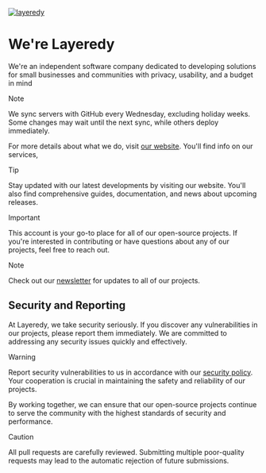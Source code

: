 [![layeredy](https://github.com/user-attachments/assets/385d14ab-d5de-4ea0-b2a8-847f6c9e40ae)](https://layeredy.com)

# We're Layeredy

We're an independent software company dedicated to developing solutions for small businesses and communities with privacy, usability, and a budget in mind
> [!NOTE]  
> We sync servers with GitHub every Wednesday, excluding holiday weeks. Some changes may wait until the next sync, while others deploy immediately.

For more details about what we do, visit [our website](https://layeredy.com/). You'll find info on our services,


> [!TIP]
> Stay updated with our latest developments by visiting our website. You'll also find comprehensive guides, documentation, and news about upcoming releases.

> [!IMPORTANT]
> This account is your go-to place for all of our open-source projects. If you're interested in contributing or have questions about any of our projects, feel free to reach out.

> [!NOTE]  
> Check out our [newsletter](https://news.layeredy.com) for updates to all of our projects.


## Security and Reporting

At Layeredy, we take security seriously. If you discover any vulnerabilities in our projects, please report them immediately. We are committed to addressing any security issues quickly and effectively.

> [!WARNING]
> Report security vulnerabilities to us in accordance with our [security policy](https://layeredy.com/security-policy/). Your cooperation is crucial in maintaining the safety and reliability of our projects.

By working together, we can ensure that our open-source projects continue to serve the community with the highest standards of security and performance.

> [!CAUTION]
> All pull requests are carefully reviewed. Submitting multiple poor-quality requests may lead to the automatic rejection of future submissions.
